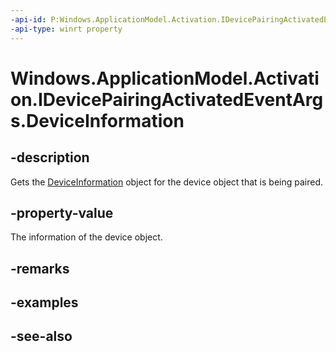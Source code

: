 ----api-id: P:Windows.ApplicationModel.Activation.IDevicePairingActivatedEventArgs.DeviceInformation
-api-type: winrt property
---<!-- Property syntaxpublic Windows.Devices.Enumeration.DeviceInformation DeviceInformation { get; }--># Windows.ApplicationModel.Activation.IDevicePairingActivatedEventArgs.DeviceInformation## -descriptionGets the [DeviceInformation](../windows.devices.enumeration/deviceinformation.md) object for the device object that is being paired.## -property-valueThe information of the device object.## -remarks## -examples## -see-also